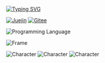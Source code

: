 [![Typing SVG](https://readme-typing-svg.demolab.com?font=Fira+Code&weight=700&size=24&pause=1000&color=EC6718&vCenter=true&random=false&width=600&lines=Welcome+to+the+world+of+Doudou%F0%9F%8E%89%F0%9F%8E%89%F0%9F%8E%89%EF%BC%81)](https://git.io/typing-svg)

<p algin="center">

  [![Juejin](https://img.shields.io/badge/%E6%8E%98%E9%87%91-doudou_sir-blue)](https://juejin.cn/user/442481839964776)
  [![Gitee](https://img.shields.io/badge/Gitee-%E9%80%97%E9%80%97-blue)](https://gitee.com/tease-not-bald)

  ![Programming Language](https://img.shields.io/badge/Programme-javascript%20typescript-green)

  ![Frame](https://img.shields.io/badge/Frame-vue%20node%20mysql%20element%20vant%20midway-red)

  ![Character](https://img.shields.io/badge/%E5%A4%A9%E7%94%9F-%E7%A4%BE%E4%BC%9A%E7%89%9B-%23EC6818)
  ![Character](https://img.shields.io/badge/%E5%AD%A6%E4%B9%A0-%E8%8F%9C%E9%B8%9F-%23EC6818)
  ![Character](https://img.shields.io/badge/%E7%88%B1%E5%A5%BD-%E6%A0%B7%E6%A0%B7%E9%83%BD%E7%88%B1-%23EC6818)

</p>

